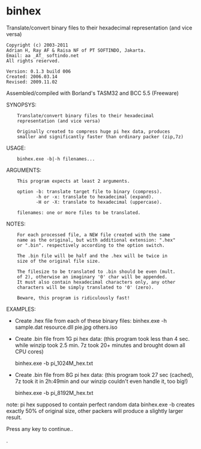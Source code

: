 # binhex

Translate/convert binary files to their hexadecimal representation (and vice versa)

    Copyright (c) 2003-2011
    Adrian H, Ray AF & Raisa NF of PT SOFTINDO, Jakarta.
    Email: aa _AT_ softindo.net
    All rights reserved.

    Version: 0.1.3 build 006
    Created: 2006.03.14
    Revised: 2009.11.02

   Assembled/compiled with Borland's TASM32 and BCC 5.5 (Freeware)

 SYNOPSYS:
 
        Translate/convert binary files to their hexadecimal
        representation (and vice versa)

        Originally created to compress huge pi hex data, produces
        smaller and significantly faster than ordinary packer (zip,7z)

 USAGE:
 
        binhex.exe -b|-h filenames...

 ARGUMENTS:
 
        This program expects at least 2 arguments.

        option -b: translate target file to binary (compress).
               -h or -x: translate to hexadecimal (expand).
               -H or -X: translate to hexadecimal (uppercase).

        filenames: one or more files to be translated.

 NOTES:
 
        For each processed file, a NEW file created with the same
        name as the original, but with additional extension: ".hex"
        or ".bin". respectively according to the option switch.

        The .bin file will be half and the .hex will be twice in
        size of the original file size.

        The filesize to be translated to .bin should be even (mult.
        of 2), otherwise an imaginary '0' char will be appended.
        It must also contain hexadecimal characters only, any other
        characters will be simply translated to '0' (zero).

        Beware, this program is ridiculously fast!

 EXAMPLES:

   - Create .hex file from each of these binary files:
        binhex.exe -h sample.dat resource.dll pie.jpg others.iso

   - Create .bin file from 1G pi hex data:
     (this program took less than 4 sec. while winzip took 2.5 min.
     7z took 20+ minutes and brought down all CPU cores)

        binhex.exe -b pi_1024M_hex.txt

   - Create .bin file from 8G pi hex data:
     (this program took 27 sec (cached), 7z took it in 2h:49min
     and our winzip couldn't even handle it, too big!)

        binhex.exe -b pi_8192M_hex.txt

   note: pi hex supposed to contain perfect random data
         binhex.exe -b creates exactly 50% of original size,
         other packers will produce a slightly larger result.

 Press any key to continue..

.
